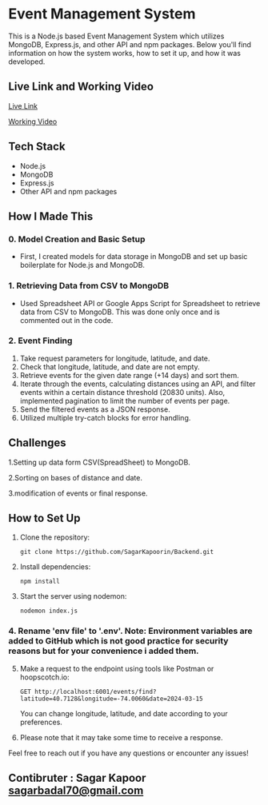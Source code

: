 # Event Management System

This is a Node.js based Event Management System which utilizes MongoDB, Express.js, and other API and npm packages. Below you'll find information on how the system works, how to set it up, and how it was developed.

## Live Link and Working Video

[Live Link](insert_live_link_here)

[Working Video](insert_video_link_here)

## Tech Stack

- Node.js
- MongoDB
- Express.js
- Other API and npm packages

## How I Made This

### 0. Model Creation and Basic Setup
- First, I created models for data storage in MongoDB and set up basic boilerplate for Node.js and MongoDB.

### 1. Retrieving Data from CSV to MongoDB
- Used Spreadsheet API or Google Apps Script for Spreadsheet to retrieve data from CSV to MongoDB. This was done only once and is commented out in the code.

### 2. Event Finding
1. Take request parameters for longitude, latitude, and date.
2. Check that longitude, latitude, and date are not empty.
3. Retrieve events for the given date range (+14 days) and sort them.
4. Iterate through the events, calculating distances using an API, and filter events within a certain distance threshold (20830 units). Also, implemented pagination to limit the number of events per page.
5. Send the filtered events as a JSON response.
6. Utilized multiple try-catch blocks for error handling.

## Challenges
1.Setting up data form CSV(SpreadSheet) to MongoDB.

2.Sorting on bases of distance and date.

3.modification of events or final response.

## How to Set Up

1. Clone the repository:
   ```
   git clone https://github.com/SagarKapoorin/Backend.git
   ```

2. Install dependencies:
   ```
   npm install
   ```

3. Start the server using nodemon:
   ```
   nodemon index.js
   ```

### 4. Rename 'env file' to '.env'. Note: Environment variables are  added to GitHub which is not good practice for security reasons but for your convenience i added them.

5. Make a request to the endpoint using tools like Postman or hoopscotch.io:
   ```
   GET http://localhost:6001/events/find?latitude=40.7128&longitude=-74.0060&date=2024-03-15
   ```

   You can change longitude, latitude, and date according to your preferences.

6. Please note that it may take some time to receive a response.

Feel free to reach out if you have any questions or encounter any issues!

## Contibruter :   Sagar Kapoor     sagarbadal70@gmail.com
